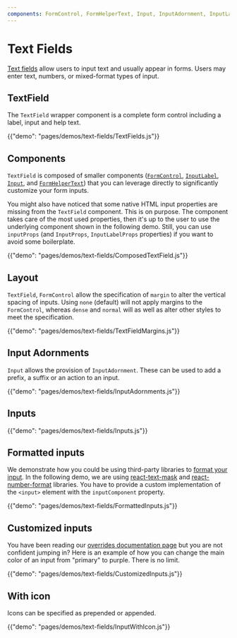 ```yaml
---
components: FormControl, FormHelperText, Input, InputAdornment, InputLabel, TextField
---
```


# Text Fields

[Text fields](https://material.io/guidelines/components/text-fields.html) allow users to input text and usually appear in forms.
Users may enter text, numbers, or mixed-format types of input.

## TextField

The `TextField` wrapper component is a complete form control including a label, input and help text.

{{"demo": "pages/demos/text-fields/TextFields.js"}}

## Components

`TextField` is composed of smaller components ([`FormControl`](/api/form-control), [`InputLabel`](/api/input-label), [`Input`](/api/input), and [`FormHelperText`](/api/form-helper-text)) that you can leverage directly to significantly customize your form inputs.

You might also have noticed that some native HTML input properties are missing from the `TextField` component.
This is on purpose.
The component takes care of the most used properties, then it's up to the user to use the underlying component shown in the following demo. Still, you can use `inputProps` (and `InputProps`, `InputLabelProps` properties) if you want to avoid some boilerplate.

{{"demo": "pages/demos/text-fields/ComposedTextField.js"}}

## Layout

`TextField`, `FormControl` allow the specification of `margin` to alter the vertical spacing of inputs. Using
`none` (default) will not apply margins to the `FormControl`, whereas `dense` and `normal` will as well as alter
other styles to meet the specification.

{{"demo": "pages/demos/text-fields/TextFieldMargins.js"}}

## Input Adornments

`Input` allows the provision of `InputAdornment`.
These can be used to add a prefix, a suffix or an action to an input.

{{"demo": "pages/demos/text-fields/InputAdornments.js"}}

## Inputs

{{"demo": "pages/demos/text-fields/Inputs.js"}}

## Formatted inputs

We demonstrate how you could be using third-party libraries to [format your input](https://material.io/guidelines/components/text-fields.html#text-fields-input-types).
In the following demo, we are using [react-text-mask](https://github.com/text-mask/text-mask) and [react-number-format](https://github.com/s-yadav/react-number-format) libraries.
You have to provide a custom implementation of the `<input>` element with the `inputComponent` property.

{{"demo": "pages/demos/text-fields/FormattedInputs.js"}}

## Customized inputs

You have been reading our [overrides documentation page](/customization/overrides)
but you are not confident jumping in?
Here is an example of how you can change the main color of an input from "primary" to purple.
There is no limit.

{{"demo": "pages/demos/text-fields/CustomizedInputs.js"}}

## With icon

Icons can be specified as prepended or appended.

{{"demo": "pages/demos/text-fields/InputWithIcon.js"}}
